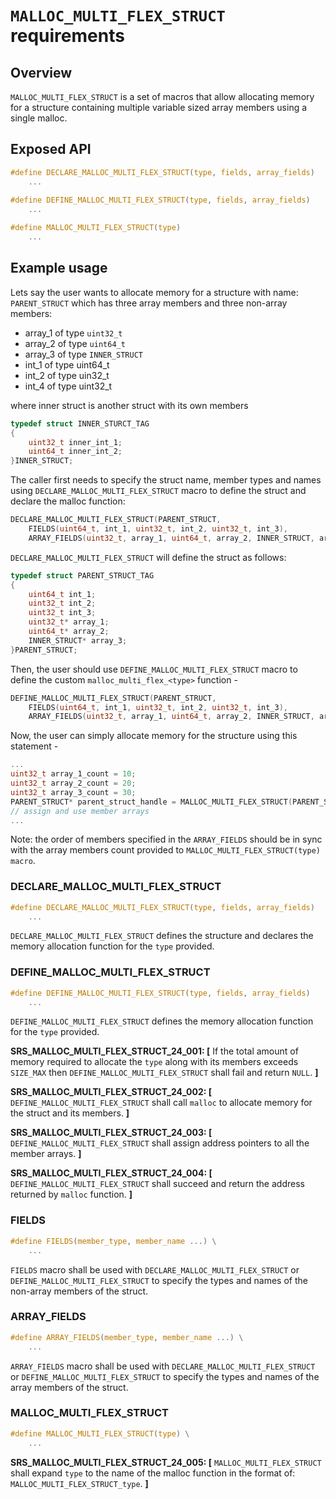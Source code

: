 # `MALLOC_MULTI_FLEX_STRUCT` requirements

## Overview

`MALLOC_MULTI_FLEX_STRUCT` is a set of macros that allow allocating memory for a structure containing multiple variable sized array members using a single malloc.

## Exposed API

```c
#define DECLARE_MALLOC_MULTI_FLEX_STRUCT(type, fields, array_fields)
    ...
    
#define DEFINE_MALLOC_MULTI_FLEX_STRUCT(type, fields, array_fields)
    ...

#define MALLOC_MULTI_FLEX_STRUCT(type)
    ...
```

## Example usage

Lets say the user wants to allocate memory for a structure with name: `PARENT_STRUCT` which has three array members and three non-array members:
- array_1 of type `uint32_t`
- array_2 of type `uint64_t`
- array_3 of type `INNER_STRUCT`
- int_1 of type uint64_t
- int_2 of type uin32_t
- int_4 of type uint32_t

where inner struct is another struct with its own members

```c
typedef struct INNER_STURCT_TAG
{
    uint32_t inner_int_1;
    uint64_t inner_int_2;
}INNER_STRUCT;
```

The caller first needs to specify the struct name, member types and names using `DECLARE_MALLOC_MULTI_FLEX_STRUCT` macro to define the struct and declare the malloc function:

```c
DECLARE_MALLOC_MULTI_FLEX_STRUCT(PARENT_STRUCT,
    FIELDS(uint64_t, int_1, uint32_t, int_2, uint32_t, int_3),
    ARRAY_FIELDS(uint32_t, array_1, uint64_t, array_2, INNER_STRUCT, array_3))
```

`DECLARE_MALLOC_MULTI_FLEX_STRUCT` will define the struct as follows:

```c
typedef struct PARENT_STRUCT_TAG
{
    uint64_t int_1;
    uint32_t int_2;
    uint32_t int_3;
    uint32_t* array_1;
    uint64_t* array_2;
    INNER_STRUCT* array_3;
}PARENT_STRUCT;
```

Then, the user should use `DEFINE_MALLOC_MULTI_FLEX_STRUCT` macro to define the custom `malloc_multi_flex_<type>` function -

```c
DEFINE_MALLOC_MULTI_FLEX_STRUCT(PARENT_STRUCT,
    FIELDS(uint64_t, int_1, uint32_t, int_2, uint32_t, int_3),
    ARRAY_FIELDS(uint32_t, array_1, uint64_t, array_2, INNER_STRUCT, array_3))
```

Now, the user can simply allocate memory for the structure using this statement -

```c
...
uint32_t array_1_count = 10;
uint32_t array_2_count = 20;
uint32_t array_3_count = 30;
PARENT_STRUCT* parent_struct_handle = MALLOC_MULTI_FLEX_STRUCT(PARENT_STRUCT)(sizeof(PARENT_STRUCT), array_1_count, array_2_count, array_3_count);
// assign and use member arrays
...
```

Note: the order of members specified in the `ARRAY_FIELDS` should be in sync with the array members count provided to `MALLOC_MULTI_FLEX_STRUCT(type) macro`.

### DECLARE_MALLOC_MULTI_FLEX_STRUCT

```c
#define DECLARE_MALLOC_MULTI_FLEX_STRUCT(type, fields, array_fields)
    ...
```

`DECLARE_MALLOC_MULTI_FLEX_STRUCT` defines the structure and declares the memory allocation function for the `type` provided.

### DEFINE_MALLOC_MULTI_FLEX_STRUCT

```c
#define DEFINE_MALLOC_MULTI_FLEX_STRUCT(type, fields, array_fields)
    ...
```

`DEFINE_MALLOC_MULTI_FLEX_STRUCT` defines the memory allocation function for the `type` provided.

**SRS_MALLOC_MULTI_FLEX_STRUCT_24_001: [** If the total amount of memory required to allocate the `type` along with its members exceeds `SIZE_MAX` then `DEFINE_MALLOC_MULTI_FLEX_STRUCT` shall fail and return `NULL`. **]**

**SRS_MALLOC_MULTI_FLEX_STRUCT_24_002: [** `DEFINE_MALLOC_MULTI_FLEX_STRUCT` shall call `malloc` to allocate memory for the struct and its members. **]**

**SRS_MALLOC_MULTI_FLEX_STRUCT_24_003: [** `DEFINE_MALLOC_MULTI_FLEX_STRUCT` shall assign address pointers to all the member arrays. **]**

**SRS_MALLOC_MULTI_FLEX_STRUCT_24_004: [** `DEFINE_MALLOC_MULTI_FLEX_STRUCT` shall succeed and return the address returned by `malloc` function. **]**

### FIELDS

```c
#define FIELDS(member_type, member_name ...) \
    ...
```

`FIELDS` macro shall be used with `DECLARE_MALLOC_MULTI_FLEX_STRUCT` or `DEFINE_MALLOC_MULTI_FLEX_STRUCT` to specify the types and names of the non-array members of the struct.

### ARRAY_FIELDS

```c
#define ARRAY_FIELDS(member_type, member_name ...) \
    ...
```

`ARRAY_FIELDS` macro shall be used with `DECLARE_MALLOC_MULTI_FLEX_STRUCT` or `DEFINE_MALLOC_MULTI_FLEX_STRUCT` to specify the types and names of the array members of the struct.

### MALLOC_MULTI_FLEX_STRUCT

```c
#define MALLOC_MULTI_FLEX_STRUCT(type) \
    ...
```

**SRS_MALLOC_MULTI_FLEX_STRUCT_24_005: [** `MALLOC_MULTI_FLEX_STRUCT` shall expand `type` to the name of the malloc function in the format of: `MALLOC_MULTI_FLEX_STRUCT_type`. **]**
